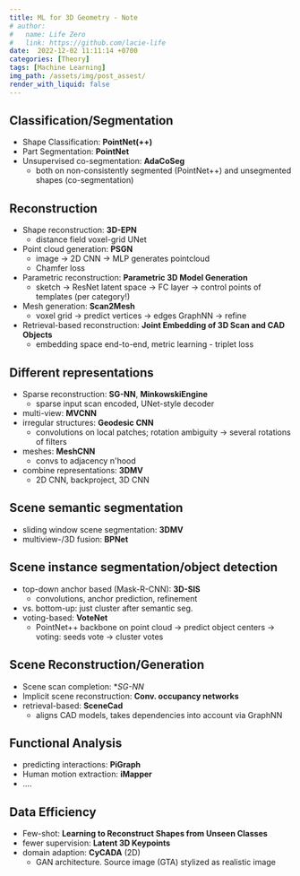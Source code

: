 ```yaml
---
title: ML for 3D Geometry - Note
# author:
#   name: Life Zero
#   link: https://github.com/lacie-life
date:  2022-12-02 11:11:14 +0700
categories: [Theory]
tags: [Machine Learning]
img_path: /assets/img/post_assest/
render_with_liquid: false
---
```


## Classification/Segmentation
- Shape Classification: **PointNet(++)**
- Part Segmentation: **PointNet**
- Unsupervised co-segmentation: **AdaCoSeg**
	- both on non-consistently segmented (PointNet++) and unsegmented shapes (co-segmentation)

## Reconstruction
- Shape reconstruction: **3D-EPN**
	- distance field voxel-grid UNet
- Point cloud generation: **PSGN**
	- image -> 2D CNN -> MLP generates pointcloud
	- Chamfer loss
- Parametric reconstruction: **Parametric 3D Model Generation**
	- sketch -> ResNet latent space -> FC layer -> control points of templates (per category!)
- Mesh generation: **Scan2Mesh**
	- voxel grid -> predict vertices -> edges GraphNN -> refine
- Retrieval-based reconstruction: **Joint Embedding of 3D Scan and CAD Objects**
	- embedding space end-to-end, metric learning - triplet loss

## Different representations
- Sparse reconstruction: **SG-NN**, **MinkowskiEngine**
	- sparse input scan encoded, UNet-style decoder
- multi-view: **MVCNN**
- irregular structures: **Geodesic CNN**
	- convolutions on local patches; rotation ambiguity -> several rotations of filters
- meshes: **MeshCNN**
	- convs to adjacency n'hood
- combine representations: **3DMV**
	- 2D CNN, backproject, 3D CNN


## Scene semantic segmentation
- sliding window scene segmentation: **3DMV**
- multiview-/3D fusion: **BPNet**

## Scene instance segmentation/object detection
- top-down anchor based (Mask-R-CNN): **3D-SIS**
	- convolutions, anchor prediction, refinement
- vs. bottom-up: just cluster after semantic seg.
- voting-based: **VoteNet**
	- PointNet++ backbone on point cloud -> predict object centers -> voting: seeds vote -> cluster votes

## Scene Reconstruction/Generation
- Scene scan completion: **SG-NN*
- Implicit scene reconstruction: **Conv. occupancy networks**
- retrieval-based: **SceneCad**
	- aligns CAD models, takes dependencies into account via GraphNN

## Functional Analysis
- predicting interactions: **PiGraph**
- Human motion extraction: **iMapper**
- ....

## Data Efficiency
- Few-shot: **Learning to Reconstruct Shapes from
Unseen Classes**
- fewer supervision: **Latent 3D Keypoints**
- domain adaption: **CyCADA** (2D)
	- GAN architecture. Source image (GTA) stylized as realistic image
